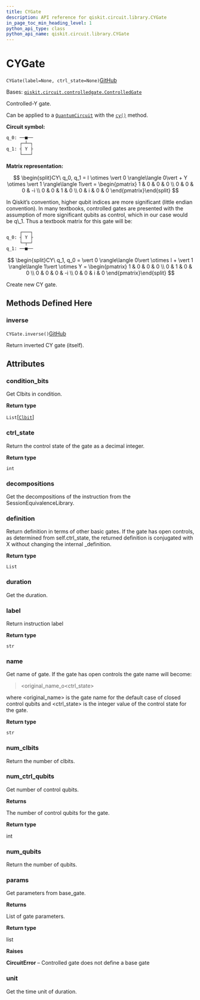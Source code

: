 ```yaml
---
title: CYGate
description: API reference for qiskit.circuit.library.CYGate
in_page_toc_min_heading_level: 1
python_api_type: class
python_api_name: qiskit.circuit.library.CYGate
---
```


# CYGate

<span id="qiskit.circuit.library.CYGate" />

`CYGate(label=None, ctrl_state=None)`[GitHub](https://github.com/qiskit/qiskit/tree/stable/0.22/qiskit/circuit/library/standard_gates/y.py "view source code")

Bases: [`qiskit.circuit.controlledgate.ControlledGate`](qiskit.circuit.ControlledGate "qiskit.circuit.controlledgate.ControlledGate")

Controlled-Y gate.

Can be applied to a [`QuantumCircuit`](qiskit.circuit.QuantumCircuit "qiskit.circuit.QuantumCircuit") with the [`cy()`](qiskit.circuit.QuantumCircuit#cy "qiskit.circuit.QuantumCircuit.cy") method.

**Circuit symbol:**

```python
q_0: ──■──
     ┌─┴─┐
q_1: ┤ Y ├
     └───┘
```

**Matrix representation:**

$$
\begin{split}CY\ q_0, q_1 =
I \otimes \vert 0 \rangle\langle 0\vert  + Y \otimes \vert 1 \rangle\langle 1\vert   =
    \begin{pmatrix}
        1 & 0 & 0 & 0 \\
        0 & 0 & 0 & -i \\
        0 & 0 & 1 & 0 \\
        0 & i & 0 & 0
    \end{pmatrix}\end{split}
$$

<Admonition title="Note" type="note">
  In Qiskit’s convention, higher qubit indices are more significant (little endian convention). In many textbooks, controlled gates are presented with the assumption of more significant qubits as control, which in our case would be q\_1. Thus a textbook matrix for this gate will be:

  ```python
       ┌───┐
  q_0: ┤ Y ├
       └─┬─┘
  q_1: ──■──
  ```

  $$
  \begin{split}CY\ q_1, q_0 =
      \vert 0 \rangle\langle 0\vert  \otimes I + \vert 1 \rangle\langle 1\vert  \otimes Y =
      \begin{pmatrix}
          1 & 0 & 0 & 0 \\
          0 & 1 & 0 & 0 \\
          0 & 0 & 0 & -i \\
          0 & 0 & i & 0
      \end{pmatrix}\end{split}
  $$
</Admonition>

Create new CY gate.

## Methods Defined Here

### inverse

<span id="qiskit.circuit.library.CYGate.inverse" />

`CYGate.inverse()`[GitHub](https://github.com/qiskit/qiskit/tree/stable/0.22/qiskit/circuit/library/standard_gates/y.py "view source code")

Return inverted CY gate (itself).

## Attributes

<span id="qiskit.circuit.library.CYGate.condition_bits" />

### condition\_bits

Get Clbits in condition.

**Return type**

`List`\[[`Clbit`](qiskit.circuit.Clbit "qiskit.circuit.classicalregister.Clbit")]

<span id="qiskit.circuit.library.CYGate.ctrl_state" />

### ctrl\_state

Return the control state of the gate as a decimal integer.

**Return type**

`int`

<span id="qiskit.circuit.library.CYGate.decompositions" />

### decompositions

Get the decompositions of the instruction from the SessionEquivalenceLibrary.

<span id="qiskit.circuit.library.CYGate.definition" />

### definition

Return definition in terms of other basic gates. If the gate has open controls, as determined from self.ctrl\_state, the returned definition is conjugated with X without changing the internal \_definition.

**Return type**

`List`

<span id="qiskit.circuit.library.CYGate.duration" />

### duration

Get the duration.

<span id="qiskit.circuit.library.CYGate.label" />

### label

Return instruction label

**Return type**

`str`

<span id="qiskit.circuit.library.CYGate.name" />

### name

Get name of gate. If the gate has open controls the gate name will become:

> \<original\_name\_o\<ctrl\_state>

where \<original\_name> is the gate name for the default case of closed control qubits and \<ctrl\_state> is the integer value of the control state for the gate.

**Return type**

`str`

<span id="qiskit.circuit.library.CYGate.num_clbits" />

### num\_clbits

Return the number of clbits.

<span id="qiskit.circuit.library.CYGate.num_ctrl_qubits" />

### num\_ctrl\_qubits

Get number of control qubits.

**Returns**

The number of control qubits for the gate.

**Return type**

int

<span id="qiskit.circuit.library.CYGate.num_qubits" />

### num\_qubits

Return the number of qubits.

<span id="qiskit.circuit.library.CYGate.params" />

### params

Get parameters from base\_gate.

**Returns**

List of gate parameters.

**Return type**

list

**Raises**

**CircuitError** – Controlled gate does not define a base gate

<span id="qiskit.circuit.library.CYGate.unit" />

### unit

Get the time unit of duration.

